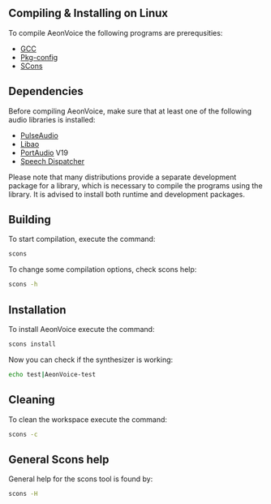 ## Compiling & Installing on Linux

To compile AeonVoice the following programs are prerequsities:

* [GCC](https://gcc.gnu.org)
* [Pkg-config](https://www.freedesktop.org/wiki/Software/pkg-config/)
* [SCons](https://github.com/SCons/scons)

## Dependencies

Before compiling AeonVoice, make sure that at least one of the following audio libraries is installed:

* [PulseAudio](https://www.freedesktop.org/wiki/Software/PulseAudio/)
* [Libao](https://www.xiph.org/ao/)
* [PortAudio](http://www.portaudio.com) V19
* [Speech Dispatcher](https://freebsoft.org/speechd)

Please note that many distributions provide a separate development package for a library, which is necessary to compile the programs using the library. It is advised to install both runtime and development packages.

## Building

To start compilation, execute the command:

```bash
scons
```

To change some compilation options, check scons help:

```bash
scons -h
```

## Installation

To install AeonVoice execute the command:

```bash
scons install
```

Now you can check if the synthesizer is working:

```bash
echo test|AeonVoice-test
```

## Cleaning

To clean the workspace execute the command:

```bash
scons -c
```

## General Scons help

General help for the scons tool is found by:

```bash
scons -H
```